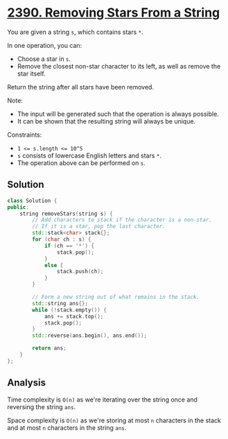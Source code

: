 # [2390. Removing Stars From a String](https://leetcode.com/problems/removing-stars-from-a-string)

You are given a string `s`, which contains stars `*`.

In one operation, you can:

* Choose a star in `s`.
* Remove the closest non-star character to its left, as well as remove the star
itself.

Return the string after all stars have been removed.

Note:

* The input will be generated such that the operation is always possible.
* It can be shown that the resulting string will always be unique.

Constraints:

* `1 <= s.length <= 10^5`
* `s` consists of lowercase English letters and stars `*`.
* The operation above can be performed on `s`.

## Solution

```c++
class Solution {
public:
    string removeStars(string s) {
        // Add characters to stack if the character is a non-star.
        // If it is a star, pop the last character.
        std::stack<char> stack{};
        for (char ch : s) {
            if (ch == '*') {
                stack.pop();
            }
            else {
                stack.push(ch);
            }
        }

        // Form a new string out of what remains in the stack.
        std::string ans{};
        while (!stack.empty()) {
            ans += stack.top();
            stack.pop();
        }
        std::reverse(ans.begin(), ans.end());

        return ans;
    }
};
```

## Analysis

Time complexity is `O(n)` as we're iterating over the string once and reversing
the string `ans`.

Space complexity is `O(n)` as we're storing at most `n` characters in the stack
and at most `n` characters in the string `ans`.
